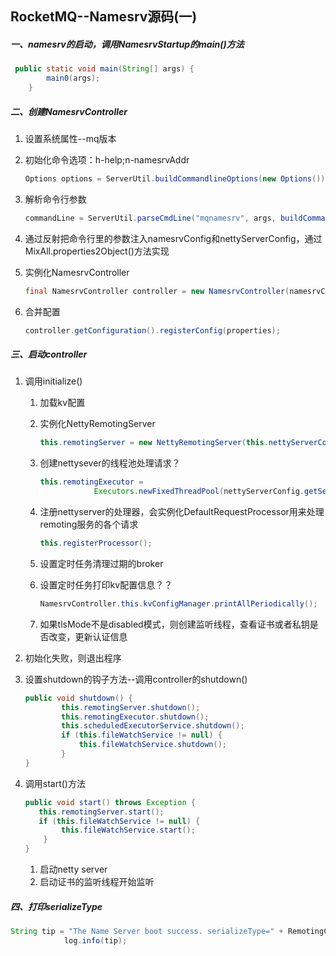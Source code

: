 ## RocketMQ--Namesrv源码(一)

##### 一、namesrv的启动，调用NamesrvStartup的main()方法

```java
 public static void main(String[] args) {
        main0(args);
    }
```

##### 二、创建NamesrvController

1. 设置系统属性--mq版本

2. 初始化命令选项：h-help;n-namesrvAddr

   ```java
   Options options = ServerUtil.buildCommandlineOptions(new Options());
   ```

3. 解析命令行参数

   ```java
   commandLine = ServerUtil.parseCmdLine("mqnamesrv", args, buildCommandlineOptions(options), new PosixParser());
   ```

4. 通过反射把命令行里的参数注入namesrvConfig和nettyServerConfig，通过MixAll.properties2Object()方法实现

5. 实例化NamesrvController

   ```java
   final NamesrvController controller = new NamesrvController(namesrvConfig, nettyServerConfig);
   ```

6. 合并配置

   ```java
   controller.getConfiguration().registerConfig(properties);
   ```

##### 三、启动controller

1. 调用initialize()

   1. 加载kv配置

   2. 实例化NettyRemotingServer

      ```java
      this.remotingServer = new NettyRemotingServer(this.nettyServerConfig, this.brokerHousekeepingService);
      ```

   3. 创建nettysever的线程池处理请求？

      ```java
      this.remotingExecutor =
                  Executors.newFixedThreadPool(nettyServerConfig.getServerWorkerThreads(), new ThreadFactoryImpl("RemotingExecutorThread_"));
      ```

   4. 注册nettyserver的处理器，会实例化DefaultRequestProcessor用来处理remoting服务的各个请求

      ```java
      this.registerProcessor();
      ```

   5. 设置定时任务清理过期的broker

   6. 设置定时任务打印kv配置信息？？

      ```java
      NamesrvController.this.kvConfigManager.printAllPeriodically();
      ```

   7. 如果tlsMode不是disabled模式，则创建监听线程，查看证书或者私钥是否改变，更新认证信息

2. 初始化失败，则退出程序

3. 设置shutdown的钩子方法--调用controller的shutdown()

   ```java
   public void shutdown() {
           this.remotingServer.shutdown();
           this.remotingExecutor.shutdown();
           this.scheduledExecutorService.shutdown();   
           if (this.fileWatchService != null) {
               this.fileWatchService.shutdown();
           }
   }
   ```

4. 调用start()方法

   ```java
   public void start() throws Exception {
      this.remotingServer.start();   
      if (this.fileWatchService != null) {
           this.fileWatchService.start();
       }
   }
   ```
   1. 启动netty server
   2. 启动证书的监听线程开始监听

##### 四、打印serializeType

```java
String tip = "The Name Server boot success. serializeType=" + RemotingCommand.getSerializeTypeConfigInThisServer();
            log.info(tip);
```

